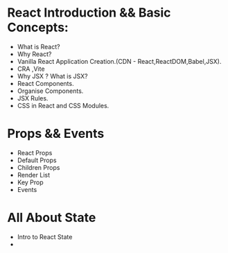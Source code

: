 # React Introduction && Basic Concepts:

- What is React?
- Why React?
- Vanilla React Application Creation.(CDN - React,ReactDOM,Babel,JSX).
- CRA ,Vite
- Why JSX ? What is JSX?
- React Components.
- Organise Components.
- JSX Rules.
- CSS in React and CSS Modules.

# Props && Events

- React Props
- Default Props
- Children Props
- Render List
- Key Prop
- Events

# All About State

- Intro to React State
-
